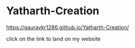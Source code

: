 # Yatharth-Creation


https://gauravkr1286.github.io/Yatharth-Creation/

click on the link to land on my website
